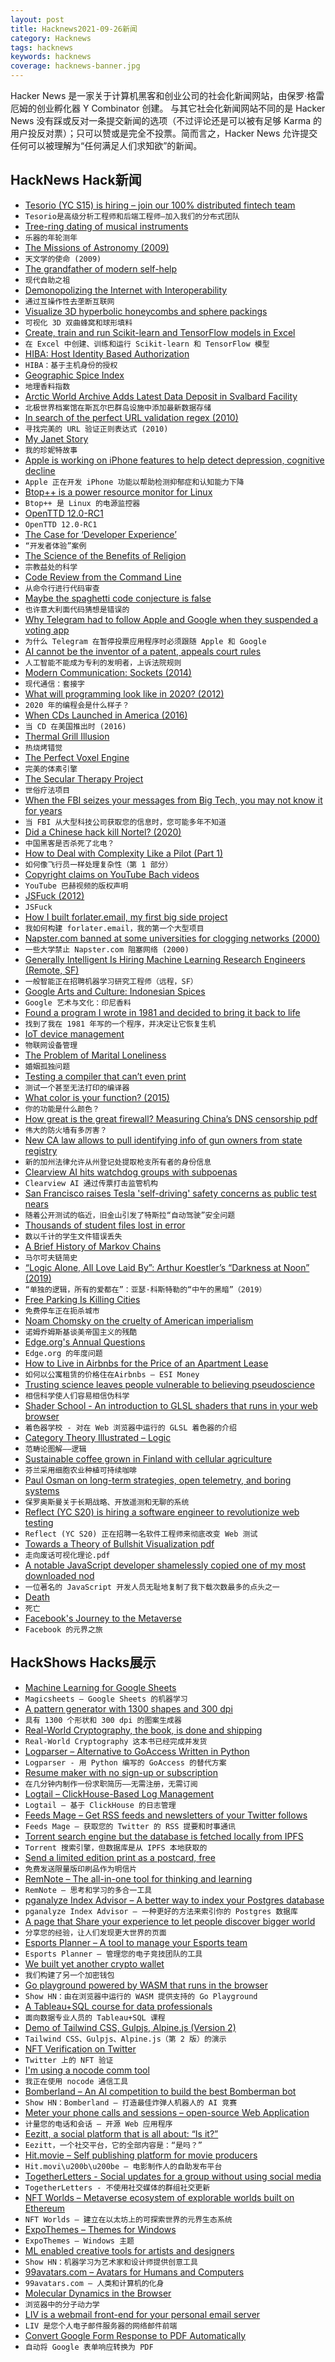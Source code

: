 ```yaml
---
layout: post
title: Hacknews2021-09-26新闻
category: Hacknews
tags: hacknews
keywords: hacknews
coverage: hacknews-banner.jpg
---
```


Hacker News 是一家关于计算机黑客和创业公司的社会化新闻网站，由保罗·格雷厄姆的创业孵化器 Y Combinator 创建。
与其它社会化新闻网站不同的是 Hacker News 没有踩或反对一条提交新闻的选项（不过评论还是可以被有足够 Karma 的用户投反对票）；只可以赞或是完全不投票。简而言之，Hacker News 允许提交任何可以被理解为“任何满足人们求知欲”的新闻。

## HackNews Hack新闻


- [Tesorio (YC S15) is hiring – join our 100% distributed fintech team](https://www.tesorio.com/careers#job-openings)
- `Tesorio是高级分析工程师和后端工程师–加入我们的分布式团队`
- [Tree-ring dating of musical instruments](https://doi.org/10.1126/science.abj3823)
- `乐器的年轮测年`
- [The Missions of Astronomy (2009)](https://nybooks.com/articles/2009/10/22/the-missions-of-astronomy/)
- `天文学的使命 (2009)`
- [The grandfather of modern self-help](https://3quarksdaily.com/3quarksdaily/2021/09/the-grandfather-of-modern-self-help.html)
- `现代自助之祖`
- [Demonopolizing the Internet with Interoperability](https://pluralistic.net/2021/09/24/comcom-acm/)
- `通过互操作性去垄断互联网`
- [Visualize 3D hyperbolic honeycombs and sphere packings](https://github.com/neozhaoliang/Hyperbolic-Honeycombs)
- `可视化 3D 双曲蜂窝和球形填料`
- [Create, train and run Scikit-learn and TensorFlow models in Excel](https://predictionlaboratory.com)
- `在 Excel 中创建、训练和运行 Scikit-learn 和 TensorFlow 模型`
- [HIBA: Host Identity Based Authorization](https://github.com/google/hiba)
- `HIBA：基于主机身份的授权`
- [Geographic Spice Index](http://gernot-katzers-spice-pages.com/engl/spice_geo.html)
- `地理香料指数`
- [Arctic World Archive Adds Latest Data Deposit in Svalbard Facility](https://www.datacenterdynamics.com/en/news/arctic-world-archive-adds-latest-data-deposit-in-svalbard-facility/)
- `北极世界档案馆在斯瓦尔巴群岛设施中添加最新数据存储`
- [In search of the perfect URL validation regex (2010)](https://mathiasbynens.be/demo/url-regex)
- `寻找完美的 URL 验证正则表达式 (2010)`
- [My Janet Story](https://junglecoder.com/blog/my-janet-story)
- `我的珍妮特故事`
- [Apple is working on iPhone features to help detect depression, cognitive decline](https://www.wsj.com/articles/apple-wants-iphones-to-help-detect-depression-cognitive-decline-sources-say-11632216601)
- `Apple 正在开发 iPhone 功能以帮助检测抑郁症和认知能力下降`
- [Btop++ is a power resource monitor for Linux](https://github.com/aristocratos/btop)
- `Btop++ 是 Linux 的电源监控器`
- [OpenTTD 12.0-RC1](https://www.openttd.org/news/2021/09/25/openttd-12-0-rc1.html)
- `OpenTTD 12.0-RC1`
- [The Case for ‘Developer Experience’](https://future.a16z.com/the-case-for-developer-experience/)
- `“开发者体验”案例`
- [The Science of the Benefits of Religion](https://www.wired.com/story/psychologists-religion-how-god-works/)
- `宗教益处的科学`
- [Code Review from the Command Line](https://blog.jez.io/cli-code-review/)
- `从命令行进行代码审查`
- [Maybe the spaghetti code conjecture is false](https://nickdrozd.github.io/2021/09/25/spaghetti-code-conjecture-false.html)
- `也许意大利面代码猜想是错误的`
- [Why Telegram had to follow Apple and Google when they suspended a voting app](https://telegra.ph/Why-Telegram-had-to-follow-Apple-and-Google-when-they-suspended-a-voting-app-09-25)
- `为什么 Telegram 在暂停投票应用程序时必须跟随 Apple 和 Google`
- [AI cannot be the inventor of a patent, appeals court rules](https://www.bbc.com/news/technology-58668534)
- `人工智能不能成为专利的发明者，上诉法院规则`
- [Modern Communication: Sockets (2014)](https://ocaml.github.io/ocamlunix/sockets.html)
- `现代通信：套接字`
- [What will programming look like in 2020? (2012)](http://lambda-the-ultimate.org/node/4655)
- `2020 年的编程会是什么样子？ `
- [When CDs Launched in America (2016)](https://www.theatlantic.com/notes/2016/03/march-1983-cds-launch-in-america/471807/)
- `当 CD 在美国推出时 (2016)`
- [Thermal Grill Illusion](https://en.wikipedia.org/wiki/Thermal_grill_illusion)
- `热烧烤错觉`
- [The Perfect Voxel Engine](https://voxely.net/blog/the-perfect-voxel-engine/)
- `完美的体素引擎`
- [The Secular Therapy Project](https://www.seculartherapy.org/)
- `世俗疗法项目`
- [When the FBI seizes your messages from Big Tech, you may not know it for years](https://www.washingtonpost.com/technology/2021/09/25/tech-subpoena-secrecy-fight/)
- `当 FBI 从大型科技公司获取您的信息时，您可能多年不知道`
- [Did a Chinese hack kill Nortel? (2020)](http://www.bnnbloomberg.ca/did-a-chinese-hack-kill-canada-s-greatest-tech-company-1.1459269)
- `中国黑客是否杀死了北电？ `
- [How to Deal with Complexity Like a Pilot (Part 1)](https://www.franklinfaraday.com/how-to-deal-with-complexity-like-a-pilot-part-1/)
- `如何像飞行员一样处理复杂性（第 1 部分）`
- [Copyright claims on YouTube Bach videos](https://www.youtube.com/watch?v=YfF4D5x_UTE)
- `YouTube 巴赫视频的版权声明`
- [JSFuck (2012)](http://www.jsfuck.com/)
- `JSFuck`
- [How I built forlater.email, my first big side project](https://icyphox.sh/blog/building-forlater/)
- `我如何构建 forlater.email，我的第一个大型项目`
- [Napster.com banned at some universities for clogging networks (2000)](https://www.iowastatedaily.com/napster-com-banned-at-some-universities-for-clogging-networks/article_23a8a315-cccc-5e15-9fdc-19145e034d3b.html)
- `一些大学禁止 Napster.com 阻塞网络 (2000)`
- [Generally Intelligent Is Hiring Machine Learning Research Engineers (Remote, SF)](item?id=28657485)
- `一般智能正在招聘机器学习研究工程师（远程，SF）`
- [Google Arts and Culture: Indonesian Spices](https://artsandculture.google.com/project/indonesian-gastronomy)
- `Google 艺术与文化：印尼香料`
- [Found a program I wrote in 1981 and decided to bring it back to life](https://madned.substack.com/p/the-dead-code-diaries)
- `找到了我在 1981 年写的一个程序，并决定让它恢复生机`
- [IoT device management](https://ubuntu.com/blog/what-is-iot-device-management)
- `物联网设备管理`
- [The Problem of Marital Loneliness](https://www.newyorker.com/culture/cultural-comment/the-problem-of-marital-loneliness)
- `婚姻孤独问题`
- [Testing a compiler that can’t even print](https://blog.danieljanus.pl/2021/09/25/testing-lithium/)
- `测试一个甚至无法打印的编译器`
- [What color is your function? (2015)](https://journal.stuffwithstuff.com/2015/02/01/what-color-is-your-function/)
- `你的功能是什么颜色？ `
- [How great is the great firewall? Measuring China’s DNS censorship pdf](https://www.usenix.org/system/files/sec21-hoang.pdf)
- `伟大的防火墙有多厉害？`
- [New CA law allows to pull identifying info of gun owners from state registry](https://leginfo.legislature.ca.gov/faces/billTextClient.xhtml?bill_id=202120220AB173)
- `新的加州法律允许从州登记处提取枪支所有者的身份信息`
- [Clearview AI hits watchdog groups with subpoenas](https://www.politico.com/news/2021/09/24/clearview-ai-subpoena-watchdog-groups-514273)
- `Clearview AI 通过传票打击监管机构`
- [San Francisco raises Tesla 'self-driving' safety concerns as public test nears](https://www.reuters.com/business/autos-transportation/san-francisco-raises-tesla-self-driving-safety-concerns-public-test-nears-2021-09-23/)
- `随着公开测试的临近，旧金山引发了特斯拉“自动驾驶”安全问题`
- [Thousands of student files lost in error](https://www.taipeitimes.com/News/taiwan/archives/2021/09/26/2003765032)
- `数以千计的学生文件错误丢失`
- [A Brief History of Markov Chains](https://mewo2.com/notes/markov-history/)
- `马尔可夫链简史`
- [“Logic Alone, All Love Laid By”: Arthur Koestler’s “Darkness at Noon” (2019)](https://lareviewofbooks.org/article/logic-alone-all-love-laid-by-returning-to-arthur-koestlers-darkness-at-noon/)
- `“单独的逻辑，所有的爱都在”：亚瑟·科斯特勒的“中午的黑暗”（2019）`
- [Free Parking Is Killing Cities](https://www.bloomberg.com/news/features/2021-08-31/why-free-parking-is-bad-according-to-one-ucla-professor)
- `免费停车正在扼杀城市`
- [Noam Chomsky on the cruelty of American imperialism](https://www.economist.com/by-invitation/2021/09/24/noam-chomsky-on-the-cruelty-of-american-imperialism)
- `诺姆乔姆斯基谈美帝国主义的残酷`
- [Edge.org's Annual Questions](https://www.edge.org/annual-questions)
- `Edge.org 的年度问题`
- [How to Live in Airbnbs for the Price of an Apartment Lease](https://esimoney.com/how-to-live-in-airbnbs-for-the-price-of-an-apartment-lease/)
- `如何以公寓租赁的价格住在Airbnbs – ESI Money`
- [Trusting science leaves people vulnerable to believing pseudoscience](https://journalistsresource.org/health/trust-science-pseudoscience-misinformation/)
- `相信科学使人们容易相信伪科学`
- [Shader School - An introduction to GLSL shaders that runs in your web browser](https://github.com/stackgl/shader-school)
- `着色器学校 - 对在 Web 浏览器中运行的 GLSL 着色器的介绍`
- [Category Theory Illustrated – Logic](https://boris-marinov.github.io/category-theory-illustrated/05_logic/)
- `范畴论图解——逻辑`
- [Sustainable coffee grown in Finland with cellular agriculture](https://www.vttresearch.com/en/news-and-ideas/sustainable-coffee-grown-finland-land-drinks-most-coffee-capita-produces-its-first)
- `芬兰采用细胞农业种植可持续咖啡`
- [Paul Osman on long-term strategies, open telemetry, and boring systems](https://www.opslevel.com/blog/opslevel-convos-paul-osman/)
- `保罗奥斯曼关于长期战略、开放遥测和无聊的系统`
- [Reflect (YC S20) is hiring a software engineer to revolutionize web testing](https://www.workatastartup.com/jobs/46431)
- `Reflect (YC S20) 正在招聘一名软件工程师来彻底改变 Web 测试`
- [Towards a Theory of Bullshit Visualization pdf](https://research.tableau.com/sites/default/files/altvis-bullshit.pdf)
- `走向废话可视化理论.pdf`
- [A notable JavaScript developer shamelessly copied one of my most downloaded nod](https://twitter.com/jorgebucaran/status/1441713235980275718)
- `一位著名的 JavaScript 开发人员无耻地复制了我下载次数最多的点头之一`
- [Death](https://ghuntley.com/death/)
- `死亡`
- [Facebook's Journey to the Metaverse](https://www.theguardian.com/technology/2021/sep/26/is-facebook-leading-us-on-a-journey-to-the-metaverse)
- `Facebook 的元界之旅`


## HackShows Hacks展示

- [ Machine Learning for Google Sheets](https://www.magicsheets.io/)
- `Magicsheets – Google Sheets 的机器学习`
- [ A pattern generator with 1300 shapes and 300 dpi](https://tool.graphics/geometric)
- `具有 1300 个形状和 300 dpi 的图案生成器`
- [ Real-World Cryptography, the book, is done and shipping](item?id=28623869)
- `Real-World Cryptography 这本书已经完成并发货`
- [ Logparser – Alternative to GoAccess Written in Python](https://github.com/lucianmarin/logparser)
- `Logparser - 用 Python 编写的 GoAccess 的替代方案`
- [ Resume maker with no sign-up or subscription](https://luckyresumemaker.com)
- `在几分钟内制作一份求职简历——无需注册，无需订阅`
- [ Logtail – ClickHouse-Based Log Management](https://logtail.com/)
- `Logtail – 基于 ClickHouse 的日志管理`
- [ Feeds Mage – Get RSS feeds and newsletters of your Twitter follows](https://www.feedsmage.com/)
- `Feeds Mage – 获取您的 Twitter 的 RSS 提要和时事通讯`
- [ Torrent search engine but the database is fetched locally from IPFS](https://giga.cat)
- `Torrent 搜索引擎，但数据库是从 IPFS 本地获取的`
- [ Send a limited edition print as a postcard, free](https://www.inkiii.com/)
- `免费发送限量版印刷品作为明信片`
- [ RemNote – The all-in-one tool for thinking and learning](https://www.remnote.com/)
- `RemNote – 思考和学习的多合一工具`
- [ pganalyze Index Advisor – A better way to index your Postgres database](https://pganalyze.com/index-advisor)
- `pganalyze Index Advisor – 一种更好的方法来索引你的 Postgres 数据库`
- [ A page that Share your experience to let people discover bigger world](https://www.afterdo.com/)
- `分享您的经验，让人们发现更大世界的页面`
- [ Esports Planner – A tool to manage your Esports team](https://esports-planner.com/)
- `Esports Planner – 管理您的电子竞技团队的工具`
- [ We built yet another crypto wallet](https://www.morpher.com/blog/why-we-built-morpher-wallet)
- `我们构建了另一个加密钱包`
- [ Go playground powered by WASM that runs in the browser](https://go-playground-wasm.vercel.app/)
- `Show HN：由在浏览器中运行的 WASM 提供支持的 Go Playground`
- [ A Tableau+SQL course for data professionals](https://www.udemy.com/course/tableau-course/)
- `面向数据专业人员的 Tableau+SQL 课程`
- [ Demo of Tailwind CSS, Gulpjs, Alpine.js (Version 2)](https://github.com/joelparkerhenderson/demo-tailwind-css)
- `Tailwind CSS、Gulpjs、Alpine.js（第 2 版）的演示`
- [ NFT Verification on Twitter](https://chrome.google.com/webstore/detail/niftycase/hejlafcmjjeplkkccjpmjioheejldjbf)
- `Twitter 上的 NFT 验证`
- [ I'm using a nocode comm tool](item?id=28638134)
- `我正在使用 nocode 通信工具`
- [ Bomberland – An AI competition to build the best Bomberman bot](https://www.gocoder.one/bomberland)
- `Show HN：Bomberland – 打造最佳炸弹人机器人的 AI 竞赛`
- [ Meter your phone calls and sessions – open-source Web Application](https://github.com/rsoury/callsesh)
- `计量您的电话和会话 – 开源 Web 应用程序`
- [ Eezitt, a social platform that is all about: “Is it?”](https://www.eezitt.com/)
- `Eezitt，一个社交平台，它的全部内容是：“是吗？”`
- [ Hit.movie – Self publishing platform for movie producers](https://hit.movie/)
- `Hit.movi\u200b\u200be – 电影制作人的自助发布平台`
- [ TogetherLetters - Social updates for a group without using social media](item?id=28644205)
- `TogetherLetters - 不使用社交媒体的群组社交更新`
- [ NFT Worlds – Metaverse ecosystem of explorable worlds built on Ethereum](https://www.nftworlds.com/)
- `NFT Worlds – 建立在以太坊上的可探索世界的元界生态系统`
- [ ExpoThemes – Themes for Windows](https://expothemes.com/)
- `ExpoThemes – Windows 主题`
- [ ML enabled creative tools for artists and designers](https://www.vizcom.co/)
- `Show HN：机器学习为艺术家和设计师提供创意工具`
- [ 99avatars.com – Avatars for Humans and Computers](https://99avatars.com)
- `99avatars.com – 人类和计算机的化身`
- [ Molecular Dynamics in the Browser](https://ineffectivetheory.com/md/)
- `浏览器中的分子动力学`
- [ LIV is a webmail front-end for your personal email server](https://github.com/derek-zhou/liv)
- `LIV 是您个人电子邮件服务器的网络邮件前端`
- [ Convert Google Form Response to PDF Automatically](item?id=28658434)
- `自动将 Google 表单响应转换为 PDF`

